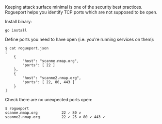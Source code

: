 Keeping attack surface minimal is one of the security best practices. Rogueport
helps you identify TCP ports which are not supposed to be open.

Install binary:

```
go install
```

Define ports you need to have open (i.e. you're running services on them):

```
$ cat rogueport.json
[
    {
        "host": "scanme.nmap.org",
        "ports": [ 22 ]
    },
    {
        "host": "scanme2.nmap.org",
        "ports": [ 22, 80, 443 ]
    }
]
```

Check there are no unexpected ports open:

```
$ rogueport
scanme.nmap.org           22 ✓ 80 ✗
scanme2.nmap.org          22 ✓ 25 ✗ 80 ✓ 443 ✓
```